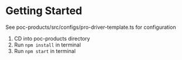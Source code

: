 # Getting Started

See poc-products/src/configs/pro-driver-template.ts for configuration

1.	CD into poc-products directory
2.	Run `npm install` in terminal
3.	Run `npm start` in terminal
